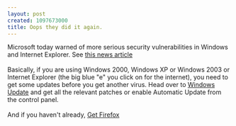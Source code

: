 ```yaml
--- 
layout: post
created: 1097673000
title: Oops they did it again.
---
```

Microsoft today warned of more serious security vulnerabilities in Windows and Internet Explorer.  See <a href="http://news.com.com/Microsoft+warns+of+22+new+security+flaws/2100-1002_3-5406550.html?tag=nefd.top">this news article</a>
<br />
<br />Basically, if you are using Windows 2000, Windows XP or Windows 2003 or Internet Explorer (the big blue "e" you click on for the internet), you need to get some updates before you get another virus.  Head over to <a href="http://www.windowsupdate.com">Windows Update</a> and get all the relevant patches or enable Automatic Update from the control panel.
<br />
<br />And if you haven't already, <a href="http://www.spreadfirefox.com/?q=affiliates&amp;amp;id=3468&amp;amp;t=1">Get Firefox</a>
